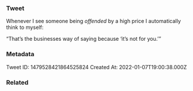 ### Tweet
Whenever I see someone being *offended* by a high price I automatically think to myself:

“That’s the businesses way of saying because ‘it’s not for you.’”

### Metadata
Tweet ID: 1479528421864525824
Created At: 2022-01-07T19:00:38.000Z

### Related

